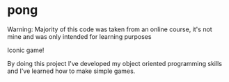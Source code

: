 # pong
Warning: Majority of this code was taken from an online course, it's not mine and was only intended for learning purposes

Iconic game!

By doing this project I've developed my object oriented programming skills and I've learned how to make simple games.
